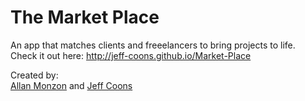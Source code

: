 # The Market Place

An app that matches clients and freeelancers to bring projects to life.<br />
Check it out here: http://jeff-coons.github.io/Market-Place

Created by:<br />
<a href="github.com/allanmonzon">Allan Monzon</a> and <a href="github.com/Jeff-Coons">Jeff Coons</a>
